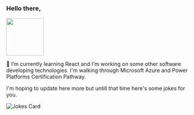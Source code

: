  ### Hello there,
<img src="https://user-images.githubusercontent.com/26606535/152531104-c0db1b2b-c4cc-4d0d-80e5-4c32b11f05d4.png"  width="100" height="100">



🌱 I’m currently learning React and I'm working on some other software developing technologies.
I'm walking through Microsoft Azure and Power Platforms Certification Pathway.

I'm hoping to update here more but untill that time here's some jokes for you.

![Jokes Card](https://readme-jokes.vercel.app/api?theme=pinkish)
